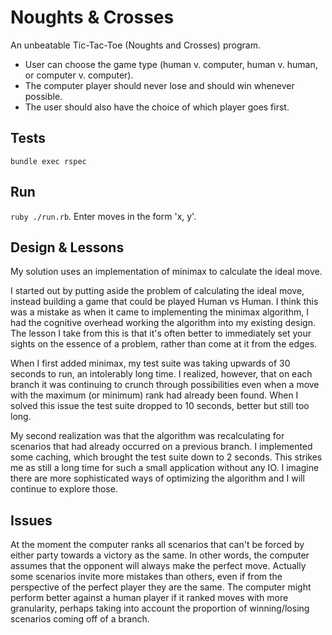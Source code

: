 # Noughts & Crosses
An unbeatable Tic-Tac-Toe (Noughts and Crosses) program.

- User can choose the game type (human v. computer, human v. human, or computer v. computer).
- The computer player should never lose and should win whenever possible.
- The user should also have the choice of which player goes first.

## Tests
`bundle exec rspec`

## Run
`ruby ./run.rb`. Enter moves in the form 'x, y'.

## Design & Lessons

My solution uses an implementation of minimax to calculate the ideal move.

I started out by putting aside the problem of calculating the ideal move, instead building a game that could be played Human vs Human. I think this was a mistake as when it came to implementing the minimax algorithm, I had the cognitive overhead working the algorithm into my existing design. The lesson I take from this is that it's often better to immediately set your sights on the essence of a problem, rather than come at it from the edges.

When I first added minimax, my test suite was taking upwards of 30 seconds to run, an intolerably long time. I realized, however, that on each branch it was continuing to crunch through possibilities even when a move with the maximum (or minimum) rank had already been found. When I solved this issue the test suite dropped to 10 seconds, better but still too long.

My second realization was that the algorithm was recalculating for scenarios that had already occurred on a previous branch. I implemented some caching, which brought the test suite down to 2 seconds. This strikes me as still a long time for such a small application without any IO. I imagine there are more sophisticated ways of optimizing the algorithm and I will continue to explore those.

## Issues
At the moment the computer ranks all scenarios that can't be forced by either party towards a victory as the same. In other words, the computer assumes that the opponent will always make the perfect move. Actually some scenarios invite more mistakes than others, even if from the perspective of the perfect player they are the same. The computer might perform better against a human player if it ranked moves with more granularity, perhaps taking into account the proportion of winning/losing scenarios coming off of a branch.
